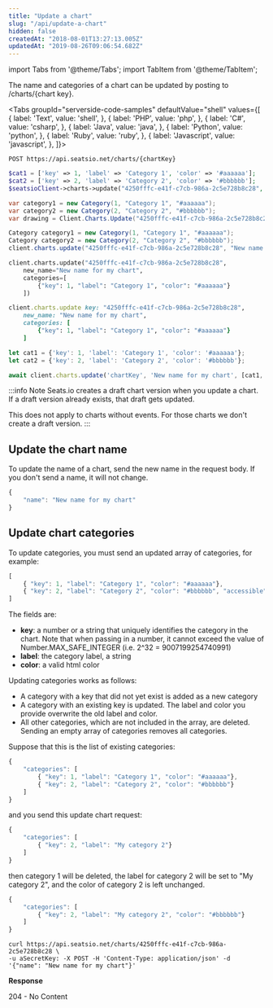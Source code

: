 ```yaml
---
title: "Update a chart"
slug: "/api/update-a-chart"
hidden: false
createdAt: "2018-08-01T13:27:13.005Z"
updatedAt: "2019-08-26T09:06:54.682Z"
---
```


import Tabs from '@theme/Tabs';
import TabItem from '@theme/TabItem';

The name and categories of a chart can be updated by posting to /charts/{chart key}.



<Tabs 
  groupId="serverside-code-samples"
  defaultValue="shell"
  values={[
{ label: 'Text', value: 'shell', },
{ label: 'PHP', value: 'php', },
{ label: 'C#', value: 'csharp', },
{ label: 'Java', value: 'java', },
{ label: 'Python', value: 'python', },
{ label: 'Ruby', value: 'ruby', },
{ label: 'Javascript', value: 'javascript', },
]}>
<TabItem value='shell'>

```shell
POST https://api.seatsio.net/charts/{chartKey}
```

</TabItem>
<TabItem value='php'>

```php
$cat1 = ['key' => 1, 'label' => 'Category 1', 'color' => '#aaaaaa'];
$cat2 = ['key' => 2, 'label' => 'Category 2', 'color' => '#bbbbbb'];
$seatsioClient->charts->update("4250fffc-e41f-c7cb-986a-2c5e728b8c28", "New name for my chart", [$cat1, $cat2])
```

</TabItem>
<TabItem value='csharp'>

```csharp
var category1 = new Category(1, "Category 1", "#aaaaaa");
var category2 = new Category(2, "Category 2", "#bbbbbb");
var drawing = Client.Charts.Update("4250fffc-e41f-c7cb-986a-2c5e728b8c28", "New name for my chart", new [] { category1, category2 });
```

</TabItem>
<TabItem value='java'>

```java
Category category1 = new Category(1, "Category 1", "#aaaaaa");
Category category2 = new Category(2, "Category 2", "#bbbbbb");
client.charts.update("4250fffc-e41f-c7cb-986a-2c5e728b8c28", "New name for my chart", Arrays.asList(category1, category2));
```

</TabItem>
<TabItem value='python'>

```python
client.charts.update("4250fffc-e41f-c7cb-986a-2c5e728b8c28",
    new_name="New name for my chart", 
    categories=[
        {"key": 1, "label": "Category 1", "color": "#aaaaaa"}
    ])
```

</TabItem>
<TabItem value='ruby'>

```ruby
client.charts.update key: "4250fffc-e41f-c7cb-986a-2c5e728b8c28",
    new_name: "New name for my chart", 
    categories: [
        {"key": 1, "label": "Category 1", "color": "#aaaaaa"}
    ]
```

</TabItem>
<TabItem value='javascript'>

```javascript
let cat1 = {'key': 1, 'label': 'Category 1', 'color': '#aaaaaa'};
let cat2 = {'key': 2, 'label': 'Category 2', 'color': '#bbbbbb'};

await client.charts.update('chartKey', 'New name for my chart', [cat1, cat2]);
```

</TabItem>
</Tabs>





:::info Note
Seats.io creates a draft chart version when you update a chart. If a draft version already exists, that draft gets updated.

This does not apply to charts without events. For those charts we don't create a draft version.
:::



## Update the chart name

To update the name of a chart, send the new name in the request body. If you don't send a name, it will not change.

```javascript
{
    "name": "New name for my chart"
}
```



## Update chart categories

To update categories, you must send an updated array of categories, for example: 

```javascript
[
    { "key": 1, "label": "Category 1", "color": "#aaaaaa"},
    { "key": 2, "label": "Category 2", "color": "#bbbbbb", "accessible": true}
]
```

The fields are: 

* **key**: a number or a string that uniquely identifies the category in the chart. Note that when passing in a number, it cannot exceed the value of Number.MAX_SAFE_INTEGER (i.e. 2^32 = 9007199254740991)
* **label**: the category label, a string
* **color**: a valid html color


Updating categories works as follows:

- A category with a key that did not yet exist is added as a new category
- A category with an existing key is updated. The label and color you provide overwrite the old label and color.
- All other categories, which are not included in the array, are deleted. Sending an empty array of categories removes all categories.
 
Suppose that this is the list of existing categories:

```javascript
{
    "categories": [
        { "key": 1, "label": "Category 1", "color": "#aaaaaa"},
        { "key": 2, "label": "Category 2", "color": "#bbbbbb"}
    ]
}
```

and you send this update chart request:

```javascript
{
    "categories": [
        { "key": 2, "label": "My category 2"}
    ]
}
```

then category 1 will be deleted, the label for category 2 will be set to "My category 2", and the color of category 2 is left unchanged.

```javascript
{
    "categories": [
        { "key": 2, "label": "My category 2", "color": "#bbbbbb"}
    ]
}
```



```shell
curl https://api.seatsio.net/charts/4250fffc-e41f-c7cb-986a-2c5e728b8c28 \
-u aSecretKey: -X POST -H 'Content-Type: application/json' -d '{"name": "New name for my chart"}'
```

**Response**

204 - No Content
